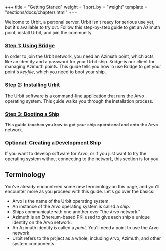 +++
title = "Getting Started"
weight = 1
sort_by = "weight"
template = "sections/docs/chapters.html"
+++

Welcome to Urbit, a personal server. Urbit isn't ready for serious use yet, but it's available to try out. Follow this step-by-step guide to get an Azimuth point, install Urbit, and join the community.

### [Step 1: Using Bridge](./docs/getting-started/using-bridge.md)

In order to join the Urbit network, you need an Azimuth point, which acts like an identity and a password for your Urbit ship. Bridge is our client for managing Azimuth points. This guide tells you how to use Bridge to get your point's _keyfile_, which you need to boot your ship.

### [Step 2: Installing Urbit](./docs/getting-started/installing-urbit.md)

The Urbit software is a command-line application that runs the Arvo operating system. This guide walks you through the installation process.

### [Step 3: Booting a Ship](./docs/getting-started/booting-a-ship.md)

This guide teaches you how to get your ship operational and onto the Arvo network.

### [Optional: Creating a Development Ship](./docs/getting-started/creating-a-development-ship.md)

If you want to develop software for Arvo, or if you just want to try the operating system without connecting to the network, this section is for you.

## Terminology

You've already encountered some new terminology on this page, and you'll encounter more as you proceed with this guide. Let's go over the basics:

- Arvo is the name of the Urbit operating system.
- An instance of the Arvo operating system is called a _ship_.
- Ships communicate with one another over "the Arvo network."
- Azimuth is an Ethereum-based PKI used to give each ship a unique identity on the Arvo network.
- An Azimuth identity is called a _point_. You'll need a point to use the Arvo network.
- Urbit refers to the project as a whole, including Arvo, Azimuth, and other system components.
